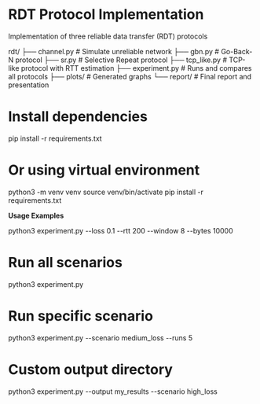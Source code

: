 # RDT Protocol Implementation
Implementation of three reliable data transfer (RDT) protocols 

rdt/
├── channel.py         # Simulate unreliable network
├── gbn.py             # Go-Back-N protocol
├── sr.py              # Selective Repeat protocol
├── tcp_like.py        # TCP-like protocol with RTT estimation
├── experiment.py      # Runs and compares all protocols
├── plots/             # Generated graphs
└── report/            # Final report and presentation


# Install dependencies
pip install -r requirements.txt

# Or using virtual environment
python3 -m venv venv
source venv/bin/activate
pip install -r requirements.txt


**Usage Examples**

python3 experiment.py --loss 0.1 --rtt 200 --window 8 --bytes 10000

# Run all scenarios 
python3 experiment.py

# Run specific scenario
python3 experiment.py --scenario medium_loss --runs 5

# Custom output directory
python3 experiment.py --output my_results --scenario high_loss





